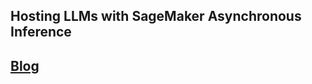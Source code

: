 ## Hosting LLMs with SageMaker Asynchronous Inference

## [Blog](https://towardsdatascience.com/deploying-large-language-models-with-sagemaker-asynchronous-inference-c00038b70b3e)
